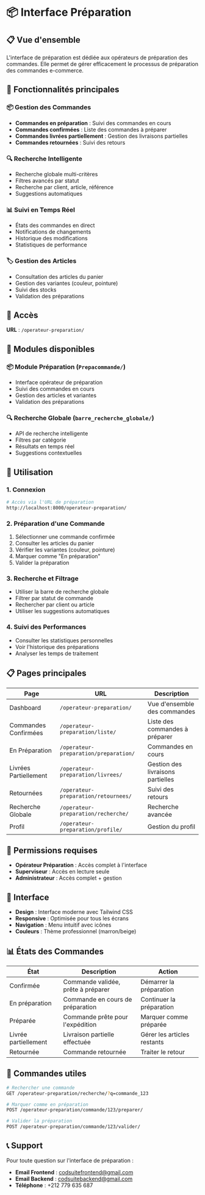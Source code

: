 # 📦 Interface Préparation

## 📋 Vue d'ensemble

L'interface de préparation est dédiée aux opérateurs de préparation des commandes. Elle permet de gérer efficacement le processus de préparation des commandes e-commerce.

## 🎯 Fonctionnalités principales

### 📦 **Gestion des Commandes**
- **Commandes en préparation** : Suivi des commandes en cours
- **Commandes confirmées** : Liste des commandes à préparer
- **Commandes livrées partiellement** : Gestion des livraisons partielles
- **Commandes retournées** : Suivi des retours

### 🔍 **Recherche Intelligente**
- Recherche globale multi-critères
- Filtres avancés par statut
- Recherche par client, article, référence
- Suggestions automatiques

### 📊 **Suivi en Temps Réel**
- États des commandes en direct
- Notifications de changements
- Historique des modifications
- Statistiques de performance

### 🏷️ **Gestion des Articles**
- Consultation des articles du panier
- Gestion des variantes (couleur, pointure)
- Suivi des stocks
- Validation des préparations

## 🚀 Accès

**URL** : `/operateur-preparation/`

## 📱 Modules disponibles

### 📦 **Module Préparation** (`Prepacommande/`)
- Interface opérateur de préparation
- Suivi des commandes en cours
- Gestion des articles et variantes
- Validation des préparations

### 🔍 **Recherche Globale** (`barre_recherche_globale/`)
- API de recherche intelligente
- Filtres par catégorie
- Résultats en temps réel
- Suggestions contextuelles

## 🔧 Utilisation

### 1. **Connexion**
```bash
# Accès via l'URL de préparation
http://localhost:8000/operateur-preparation/
```

### 2. **Préparation d'une Commande**
1. Sélectionner une commande confirmée
2. Consulter les articles du panier
3. Vérifier les variantes (couleur, pointure)
4. Marquer comme "En préparation"
5. Valider la préparation

### 3. **Recherche et Filtrage**
- Utiliser la barre de recherche globale
- Filtrer par statut de commande
- Rechercher par client ou article
- Utiliser les suggestions automatiques

### 4. **Suivi des Performances**
- Consulter les statistiques personnelles
- Voir l'historique des préparations
- Analyser les temps de traitement

## 📋 Pages principales

| Page | URL | Description |
|------|-----|-------------|
| Dashboard | `/operateur-preparation/` | Vue d'ensemble des commandes |
| Commandes Confirmées | `/operateur-preparation/liste/` | Liste des commandes à préparer |
| En Préparation | `/operateur-preparation/preparation/` | Commandes en cours |
| Livrées Partiellement | `/operateur-preparation/livrees/` | Gestion des livraisons partielles |
| Retournées | `/operateur-preparation/retournees/` | Suivi des retours |
| Recherche Globale | `/operateur-preparation/recherche/` | Recherche avancée |
| Profil | `/operateur-preparation/profile/` | Gestion du profil |

## 🔐 Permissions requises

- **Opérateur Préparation** : Accès complet à l'interface
- **Superviseur** : Accès en lecture seule
- **Administrateur** : Accès complet + gestion

## 🎨 Interface

- **Design** : Interface moderne avec Tailwind CSS
- **Responsive** : Optimisée pour tous les écrans
- **Navigation** : Menu intuitif avec icônes
- **Couleurs** : Thème professionnel (marron/beige)

## 📊 États des Commandes

| État | Description | Action |
|------|-------------|--------|
| Confirmée | Commande validée, prête à préparer | Démarrer la préparation |
| En préparation | Commande en cours de préparation | Continuer la préparation |
| Préparée | Commande prête pour l'expédition | Marquer comme préparée |
| Livrée partiellement | Livraison partielle effectuée | Gérer les articles restants |
| Retournée | Commande retournée | Traiter le retour |

## 🔧 Commandes utiles

```bash
# Rechercher une commande
GET /operateur-preparation/recherche/?q=commande_123

# Marquer comme en préparation
POST /operateur-preparation/commande/123/preparer/

# Valider la préparation
POST /operateur-preparation/commande/123/valider/
```

## 📞 Support

Pour toute question sur l'interface de préparation :
- **Email Frontend** : codsuitefrontend@gmail.com
- **Email Backend** : codsuitebackend@gmail.com
- **Téléphone** : +212 779 635 687
